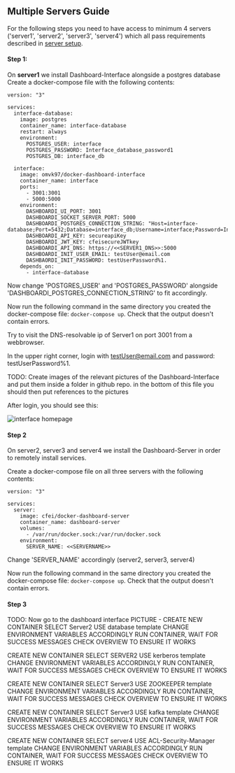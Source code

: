 ## Multiple Servers Guide
For the following steps you need to have access to minimum 4 servers ('server1', 'server2', 'server3', 'server4') which all pass requirements described in [server setup](../SERVERSETUP.md).

#### Step 1:
On **server1** we install Dashboard-Interface alongside a postgres database
Create a docker-compose file with the following contents:
```
version: "3"

services:
  interface-database:
    image: postgres
    container_name: interface-database
    restart: always
    environment:
      POSTGRES_USER: interface
      POSTGRES_PASSWORD: Interface_database_password1
      POSTGRES_DB: interface_db

  interface:
    image: omvk97/docker-dashboard-interface
    container_name: interface
    ports:
      - 3001:3001
      - 5000:5000
    environment:
      DASHBOARDI_UI_PORT: 3001
      DASHBOARDI_SOCKET_SERVER_PORT: 5000
      DASHBOARDI_POSTGRES_CONNECTION_STRING: "Host=interface-database;Port=5432;Database=interface_db;Username=interface;Password=Interface_database_password1"
      DASHBOARDI_API_KEY: secureapiKey
      DASHBOARDI_JWT_KEY: cfeisecureJWTkey
      DASHBOARDI_API_DNS: https://<<SERVER1_DNS>>:5000
      DASHBOARDI_INIT_USER_EMAIL: testUser@email.com
      DASHBAORDI_INIT_PASSWORD: testUserPassword%1.
    depends_on: 
      - interface-database

```

Now change 'POSTGRES_USER' and 'POSTGRES_PASSWORD' alongside 'DASHBOARDI_POSTGRES_CONNECTION_STRING' to fit accordingly.

Now run the following command in the same directory you created the docker-compose file: `docker-compose up`. Check that the output doesn't contain errors.

Try to visit the DNS-resolvable ip of Server1 on port 3001 from a webbrowser.

In the upper right corner, login with testUser@email.com and password: testUserPassword%1.

TODO: Create images of the relevant pictures of the Dashboard-Interface and put them inside a folder in github repo. in the bottom of this file you should then put references to the pictures

After login, you should see this:

![interface homepage][interface-homepage]



#### Step 2
On server2, server3 and server4 we install the Dashboard-Server in order to remotely install services.

Create a docker-compose file on all three servers with the following contents:
```
version: "3"

services:
  server:
    image: cfei/docker-dashboard-server
    container_name: dashboard-server
    volumes:
      - /var/run/docker.sock:/var/run/docker.sock
    environment:
      SERVER_NAME: <<SERVERNAME>>
```
Change 'SERVER_NAME' accordingly (server2, server3, server4)

Now run the following command in the same directory you created the docker-compose file: `docker-compose up`. Check that the output doesn't contain errors.

#### Step 3

TODO:
Now go to the dashboard interface
PICTURE - CREATE NEW CONTAINER
SELECT Server2
USE database template
CHANGE ENVIRONMENT VARIABLES ACCORDINGLY
RUN CONTAINER, WAIT FOR SUCCESS MESSAGES
CHECK OVERVIEW TO ENSURE IT WORKS

CREATE NEW CONTAINER
SELECT SERVER2
USE kerberos template
CHANGE ENVIRONMENT VARIABLES ACCORDINGLY
RUN CONTAINER, WAIT FOR SUCCESS MESSAGES
CHECK OVERVIEW TO ENSURE IT WORKS

CREATE NEW CONTAINER
SELECT Server3
USE ZOOKEEPER template
CHANGE ENVIRONMENT VARIABLES ACCORDINGLY
RUN CONTAINER, WAIT FOR SUCCESS MESSAGES
CHECK OVERVIEW TO ENSURE IT WORKS

CREATE NEW CONTAINER
SELECT Server3
USE kafka template
CHANGE ENVIRONMENT VARIABLES ACCORDINGLY
RUN CONTAINER, WAIT FOR SUCCESS MESSAGES
CHECK OVERVIEW TO ENSURE IT WORKS

CREATE NEW CONTAINER
SELECT server4
USE ACL-Security-Manager template
CHANGE ENVIRONMENT VARIABLES ACCORDINGLY
RUN CONTAINER, WAIT FOR SUCCESS MESSAGES
CHECK OVERVIEW TO ENSURE IT WORKS


[interface-homepage]: https://unsplash.com/photos/5Oe8KFH5998/download "Interface Homepage"
